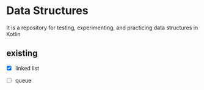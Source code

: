 
# Data Structures

It is a repository for testing, experimenting, and practicing data structures in Kotlin

## existing

- [x] linked list
- [ ] queue


